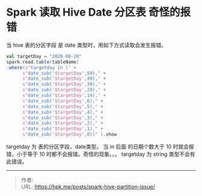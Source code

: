 # Spark 读取 Hive Date 分区表 奇怪的报错


<!--more-->

当 hive 表的分区字段 是 date 类型时，用如下方式读取会发生报错。
```scala
val targetDay = "2020-08-20"
spark.read.table(tableName)
.where(s"targetday in (" +
      s"date_sub('$targetDay',59)," +
      s"date_sub('$targetDay',49)," +
      s"date_sub('$targetDay',39)," +
      s"date_sub('$targetDay',29)," +
      s"date_sub('$targetDay',14)," +
      s"date_sub('$targetDay',6)," +
      s"date_sub('$targetDay',5)," +
      s"date_sub('$targetDay',4)," +
      s"date_sub('$targetDay',3)," +
      s"date_sub('$targetDay',2)," +
      s"date_sub('$targetDay',1)," +
      s"date_sub('$targetDay',0))" ).show
```
targetday 为 表的分区字段，date类型。
当 in 后面 的日期个数大于 10 时就会报错，小于等于 10 时都不会报错。奇怪的现象。。。
targetday 为 string 类型不会有此错误。


---

> 作者: <no value>  
> URL: https://hpk.me/posts/spark-hive-partition-issue/  

